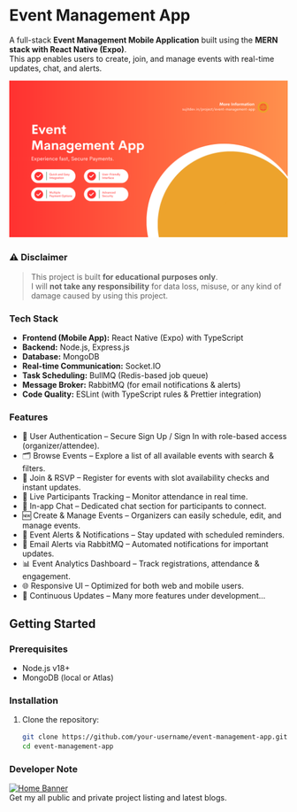 # Event Management App

A full-stack **Event Management Mobile Application** built using the **MERN stack with React Native (Expo)**.  
This app enables users to create, join, and manage events with real-time updates, chat, and alerts.

![Home Banner](https://github.com/sujitkhandagale/event-management-app/blob/main/screenshots/home_banner.png?raw=true)

### ⚠️ **Disclaimer**  
> This project is built **for educational purposes only**.  
> I will **not take any responsibility** for data loss, misuse, or any kind of damage caused by using this project.

### Tech Stack

- **Frontend (Mobile App):** React Native (Expo) with TypeScript
- **Backend:** Node.js, Express.js
- **Database:** MongoDB
- **Real-time Communication:** Socket.IO
- **Task Scheduling:** BullMQ (Redis-based job queue)
- **Message Broker:** RabbitMQ (for email notifications & alerts)
- **Code Quality:** ESLint (with TypeScript rules & Prettier integration)

### Features
- 🔑 User Authentication – Secure Sign Up / Sign In with role-based access (organizer/attendee).
- 🗂️ Browse Events – Explore a list of all available events with search & filters.
- 📝 Join & RSVP – Register for events with slot availability checks and instant updates.
- 👥 Live Participants Tracking – Monitor attendance in real time.
- 💬 In-app Chat – Dedicated chat section for participants to connect.
- 🆕 Create & Manage Events – Organizers can easily schedule, edit, and manage events.
- 🔔 Event Alerts & Notifications – Stay updated with scheduled reminders.
- 📧 Email Alerts via RabbitMQ – Automated notifications for important updates.
- 📊 Event Analytics Dashboard – Track registrations, attendance & engagement.
- 🌐 Responsive UI – Optimized for both web and mobile users.
- 🔄 Continuous Updates – Many more features under development...

## Getting Started

### Prerequisites
- Node.js v18+
- MongoDB (local or Atlas)

### Installation
1. Clone the repository:
   ```bash
   git clone https://github.com/your-username/event-management-app.git
   cd event-management-app

### Developer Note
[![Home Banner](https://github.com/sujitkhandagale/event-management-app/blob/main/screenshots/explore%20more%20porjects.gif?raw=true)](https://sujitdev.in) </br>
Get my all public and private project listing and latest blogs.
